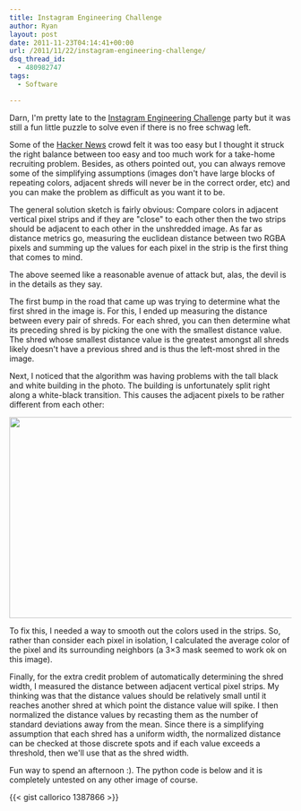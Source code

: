 ```yaml
---
title: Instagram Engineering Challenge
author: Ryan
layout: post
date: 2011-11-23T04:14:41+00:00
url: /2011/11/22/instagram-engineering-challenge/
dsq_thread_id:
  - 480982747
tags:
  - Software

---
```

Darn, I'm pretty late to the [Instagram Engineering Challenge][1] party but it
was still a fun little puzzle to solve even if there is no free schwag left.

Some of the [Hacker News][2] crowd felt it was too easy but I thought it struck
the right balance between too easy and too much work for a take-home recruiting
problem. Besides, as others pointed out, you can always remove some of the
simplifying assumptions (images don't have large blocks of repeating colors,
adjacent shreds will never be in the correct order, etc) and you can make the
problem as difficult as you want it to be.

The general solution sketch is fairly obvious: Compare colors in adjacent
vertical pixel strips and if they are "close" to each other then the two strips
should be adjacent to each other in the unshredded image. As far as distance
metrics go, measuring the euclidean distance between two RGBA pixels and
summing up the values for each pixel in the strip is the first thing that comes
to mind.

The above seemed like a reasonable avenue of attack but, alas, the devil is in
the details as they say.

The first bump in the road that came up was trying to determine what the first
shred in the image is. For this, I ended up measuring the distance between
every pair of shreds. For each shred, you can then determine what its preceding
shred is by picking the one with the smallest distance value. The shred whose
smallest distance value is the greatest amongst all shreds likely doesn't have
a previous shred and is thus the left-most shred in the image.

Next, I noticed that the algorithm was having problems with the tall black and
white building in the photo. The building is unfortunately split right along a
white-black transition. This causes the adjacent pixels to be rather different
from each other:

[<img
src="/images/unshredded.png"
alt="" title="unshredded" width="640" height="359" class="alignnone size-full
wp-image-284"
srcset="/images/unshredded.png
640w,
images/unshredded-300x168.png
300w" sizes="(max-width: 640px) 100vw, 640px" />][3]

To fix this, I needed a way to smooth out the colors used in the strips. So,
rather than consider each pixel in isolation, I calculated the average color of
the pixel and its surrounding neighbors (a 3&#215;3 mask seemed to work ok on
this image).

Finally, for the extra credit problem of automatically determining the shred
width, I measured the distance between adjacent vertical pixel strips. My
thinking was that the distance values should be relatively small until it
reaches another shred at which point the distance value will spike. I then
normalized the distance values by recasting them as the number of standard
deviations away from the mean. Since there is a simplifying assumption that
each shred has a uniform width, the normalized distance can be checked at those
discrete spots and if each value exceeds a threshold, then we'll use that as
the shred width.

Fun way to spend an afternoon :). The python code is below and it is completely
untested on any other image of course.

{{< gist callorico 1387866 >}}

 [1]: http://tumblr.com/ZElL-wBo6VHr
 [2]: http://news.ycombinator.com/item?id=3225911
 [3]: /images/unshredded.png